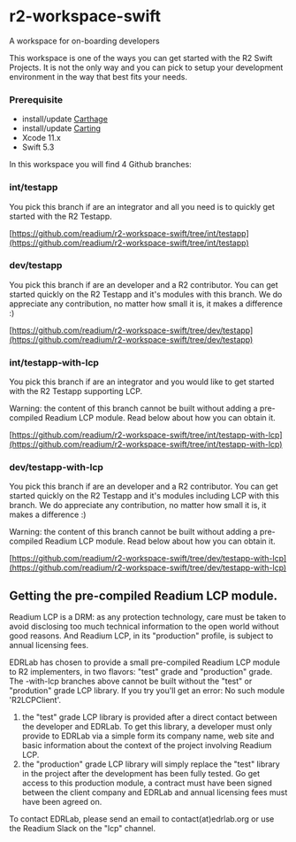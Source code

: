 # r2-workspace-swift
A workspace for on-boarding developers

This workspace is one of the ways you can get started with the R2 Swift Projects. It is not the only way and you can pick to setup your development environment in the way that best fits your needs.

### Prerequisite
- install/update [Carthage](https://github.com/Carthage/Carthage)
- install/update [Carting](https://github.com/artemnovichkov/Carting) 
- Xcode 11.x
- Swift 5.3



In this workspace you will find 4 Github branches:

### int/testapp
You pick this branch if are an integrator and all you need is to quickly get started with the R2 Testapp. 

[https://github.com/readium/r2-workspace-swift/tree/int/testapp](https://github.com/readium/r2-workspace-swift/tree/int/testapp)

### dev/testapp
You pick this branch if are an developer and a R2 contributor. You can get started quickly on the R2 Testapp and it's modules with this branch. We do appreciate any contribution, no matter how small it is, it makes a difference :) 

[https://github.com/readium/r2-workspace-swift/tree/dev/testapp](https://github.com/readium/r2-workspace-swift/tree/dev/testapp)

### int/testapp-with-lcp
You pick this branch if are an integrator and you would like to get started with the R2 Testapp supporting LCP. 

Warning: the content of this branch cannot be built without adding a pre-compiled Readium LCP module. Read below about how you can obtain it.

[https://github.com/readium/r2-workspace-swift/tree/int/testapp-with-lcp](https://github.com/readium/r2-workspace-swift/tree/int/testapp-with-lcp)

### dev/testapp-with-lcp
You pick this branch if are an developer and a R2 contributor. You can get started quickly on the R2 Testapp and it's modules including LCP with this branch. We do appreciate any contribution, no matter how small it is, it makes a difference :) 

Warning: the content of this branch cannot be built without adding a pre-compiled Readium LCP module. Read below about how you can obtain it.

[https://github.com/readium/r2-workspace-swift/tree/dev/testapp-with-lcp](https://github.com/readium/r2-workspace-swift/tree/dev/testapp-with-lcp)


## Getting the pre-compiled Readium LCP module.

Readium LCP is a DRM: as any protection technology, care must be taken to avoid disclosing too much technical information to the open world without good reasons. And Readium LCP, in its "production" profile, is subject to annual licensing fees. 

EDRLab has chosen to provide a small pre-compiled Readium LCP module to R2 implementers, in two flavors: "test" grade and "production" grade. The  -with-lcp branches above cannot be built without the "test" or "prodution" grade LCP library. If you try you'll get an error: No such module 'R2LCPClient'.

1. the "test" grade LCP library is provided after a direct contact between the developer and EDRLab. To get this library, a developer must only provide to EDRLab via a simple form its company name, web site and basic information about the context of the project involving Readium LCP.
2.  the "production" grade LCP library will simply replace the "test" library in the project after the development has been fully tested. Go get access to this production module, a contract must have been signed between the client company and EDRLab and annual licensing fees must have been agreed on.

To contact EDRLab, please send an email to contact(at)edrlab.org or use the Readium Slack on the "lcp" channel.

